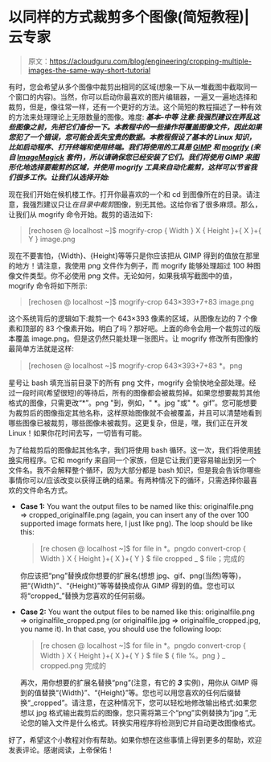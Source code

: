 # 以同样的方式裁剪多个图像(简短教程)|云专家

> 原文：<https://acloudguru.com/blog/engineering/cropping-multiple-images-the-same-way-short-tutorial>

有时，您会希望从多个图像中裁剪出相同的区域(想象一下从一堆截图中截取同一个窗口的内容)。当然，你可以启动你最喜欢的图片编辑器，一遍又一遍地选择和裁剪，但是，像往常一样，还有一个更好的方法。这个简短的教程描述了一种有效的方法来处理理论上无限数量的图像。难度: ***基本–中等*** ***注意:我强烈建议在弄乱这些图像之前，先把它们备份一下。本教程中的一些操作将覆盖图像文件，因此如果您犯了一个错误，您可能会丢失宝贵的数据。本教程假设了基本的 Linux 知识，比如启动程序、打开终端和使用终端。我们将使用的工具是 [<acronym title="GNU Image Manipulation Program">GIMP</acronym>](https://www.gimp.org/) 和 [mogrify](https://www.imagemagick.org/script/mogrify.php "Go") (来自 [ImageMagick](https://www.imagemagick.org/ "Go") 套件)，所以请确保您已经安装了它们。我们将使用 GIMP 来图形化地选择要裁剪的区域，并使用 mogrify 工具来自动化裁剪，这样可以节省我们很多工作。让我们从选择开始:***

现在我们开始在候机楼工作。打开你最喜欢的一个和 cd 到图像所在的目录。请注意，我强烈建议只让*在目录中裁剪*图像，别无其他。这给你省了很多麻烦。那么，让我们从 mogrify 命令开始。裁剪的语法如下:

> [rechosen @ localhost ~]$ mogrify-crop { Width } X { Height }+{ X }+{ Y } image.png

现在不要害怕，{Width}、{Height}等等只是你应该把从 GIMP 得到的值放在那里的地方！请注意，我使用 png 文件作为例子，而 mogrify 能够处理超过 100 种图像文件类型。你不必使用 png 文件。无论如何，如果我填写截图中的值，mogrify 命令将如下所示:

> [rechosen @ localhost ~]$ mogrify-crop 643×393+7+83 image.png

这个系统背后的逻辑如下:裁剪一个 643×393 像素的区域，从图像左边的 7 个像素和顶部的 83 个像素开始。明白了吗？那好吧。上面的命令会用一个裁剪过的版本覆盖 image.png。但是这仍然只能处理一张图片。让 mogrify 修改所有图像的最简单方法就是这样:

> [rechosen @ localhost ~]$ mogrify-crop 643×393+7+83 *。png

星号让 bash 填充当前目录下的所有 png 文件，mogrify 会愉快地全部处理。经过一段时间(希望很短)的等待后，所有的图像都会被裁剪掉。如果您想要裁剪其他格式的图像，只需更改“*”。png "到，例如，" *。jpg "或" *。gif”。您可能想要为裁剪后的图像指定其他名称，这样原始图像就不会被覆盖，并且可以清楚地看到哪些图像已被裁剪，哪些图像未被裁剪。这更复杂，但是，嘿，我们正在开发 Linux！如果你花时间去写，一切皆有可能。

为了给裁剪后的图像起其他名字，我们将使用 bash 循环。这一次，我们将使用[转换](https://www.imagemagick.org/script/convert.php "Go")实用程序。它和 mogrify 来自同一个家族，但是它让我们更容易输出到另一个文件名。我不会解释整个循环，因为大部分都是 bash 知识，但是我会告诉你哪些事情你可以/应该改变以获得正确的结果。有两种情况下的循环，只需选择你最喜欢的文件命名方式。

*   **Case 1:** You want the output files to be named like this: originalfile.png => cropped_originalfile.png (again, you can insert any of the over 100 supported image formats here, I just like png). The loop should be like this:

    > [re chosen @ localhost ~]$ for file in *。pngdo convert-crop { Width } X { Height }+{ X }+{ Y } $ file cropped _ $ file；完成的

    你应该把“png”替换成你想要的扩展名(想想 jpg、gif、png(当然)等等)，把“{Width}”、“{Height}”等等替换成你从 GIMP 得到的值。您也可以将“cropped_”替换为您喜欢的任何前缀。

*   **Case 2:** You want the output files to be named like this: originalfile.png => originalfile_cropped.png (or originalfile.jpg => originalfile_cropped.jpg, you name it). In that case, you should use the following loop:

    > [re chosen @ localhost ~]$ for file in *。pngdo convert-crop { Width } X { Height }+{ X }+{ Y } $ file $ { file %。png } _ cropped.png 完成的

    再次，用你想要的扩展名替换“png”(注意，有它的 ***3*** 实例)，用你从 GIMP 得到的值替换“{Width}”、“{Height}”等。您也可以用您喜欢的任何后缀替换“_cropped”。请注意，在这种情况下，您可以轻松地修改输出格式:如果您想以 jpg 格式输出裁剪后的图像，您只需将第三个“png”实例替换为“jpg ”,无论您的输入文件是什么格式。转换实用程序将检测到它并自动更改图像格式。

好了，希望这个小教程对你有帮助。如果你想在这些事情上得到更多的帮助，欢迎发表评论。感谢阅读，上帝保佑！